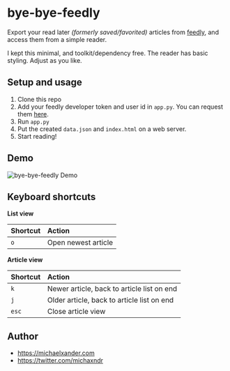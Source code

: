 # bye-bye-feedly

Export your read later *(formerly saved/favorited)* articles from [feedly](https://feedly.com), and access them from a simple reader.

I kept this minimal, and toolkit/dependency free. The reader has basic styling. Adjust as you like.

## Setup and usage

1. Clone this repo
2. Add your feedly developer token and user id in `app.py`. You can request them [here](https://feedly.com/v3/auth/dev).
3. Run `app.py`
4. Put the created `data.json` and `index.html` on a web server.
5. Start reading!

## Demo

![bye-bye-feedly Demo](https://i.imgur.com/zHcy4u7.gif)

## Keyboard shortcuts

**List view**

Shortcut | Action
:------- | :-----
`o` | Open newest article

**Article view**

Shortcut | Action
:------- | :-----
`k` | Newer article, back to article list on end
`j` | Older article, back to article list on end
`esc` | Close article view

## Author

* https://michaelxander.com
* https://twitter.com/michaxndr
